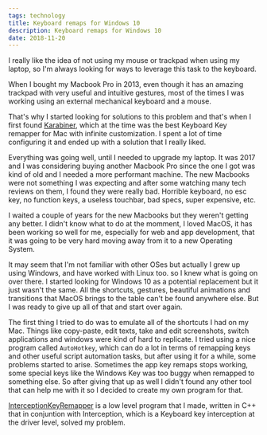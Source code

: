 ```yaml
---
tags: technology
title: Keyboard remaps for Windows 10
description: Keyboard remaps for Windows 10
date: 2018-11-20
---
```


I really like the idea of not using my mouse or trackpad when using my laptop, so I'm always looking for ways to leverage this task to the keyboard.

When I bought my Macbook Pro in 2013, even though it has an amazing trackpad with very useful and intuitive gestures, most of the times I was working using an external mechanical keyboard and a mouse.

That's why I started looking for solutions to this problem and that's when I first found [Karabiner](https://github.com/tekezo/Karabiner), which at the time was the best Keyboard Key remapper for Mac with infinite customization. I spent a lot of time configuring it and ended up with a solution that I really liked.

Everything was going well, until I needed to upgrade my laptop. It was 2017 and I was considering buying another Macbook Pro since the one I got was kind of old and I needed a more performant machine. The new Macbooks were not something I was expecting and after some watching many tech reviews on them, I found they were really bad. Horrible keyboard, no esc key, no function keys, a useless touchbar, bad specs, super expensive, etc. 

I waited a couple of years for the new Macbooks but they weren't getting any better. I didn't know what to do at the momment, I loved MacOS, it has been working so well for me, especially for web and app development, that it was going to be very hard moving away from it to a new Operating System.

It may seem that I'm not familiar with other OSes but actually I grew up using Windows, and have worked with Linux too. so I knew what is going on over there. I started looking for Windows 10 as a potential replacement but it just wasn't the same. All the shortcuts, gestures, beautiful animations and transitions that MacOS brings to the table can't be found anywhere else. But I was ready to give up all of that and start over again. 

The first thing I tried to do was to emulate all of the shortcuts I had on my Mac. Things like copy-paste, edit texts, take and edit screenshots, switch applications and windows were kind of hard to replicate. I tried using a nice program called `AutoHotkey`, which can do a lot in terms of remapping keys and other useful script automation tasks, but after using it for a while, some problems started to arise. Sometimes the app key remaps stops working, some special keys like the Windows Key was too buggy when remapped to something else. So after giving that up as well I didn't found any other tool that can help me with it so I decided to create my own program for that. 

[InterceptionKeyRemapper](https://github.com/goerwin/interception-keyremapper) is a low level program that I made, written in C++ that in conjuntion with Interception, which is a Keyboard key interception at the driver level, solved my problem.